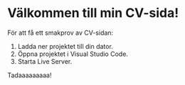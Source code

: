 # Välkommen till min CV-sida!
För att få ett smakprov av CV-sidan:
1. Ladda ner projektet till din dator.
2. Öppna projektet i Visual Studio Code.
3. Starta Live Server.

Tadaaaaaaaaa!
